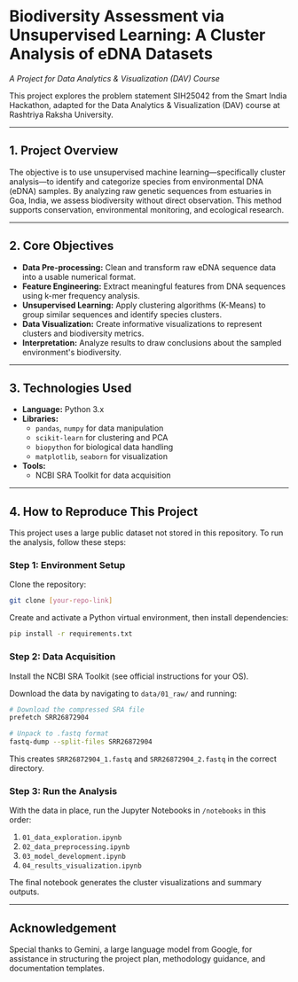 # Biodiversity Assessment via Unsupervised Learning: A Cluster Analysis of eDNA Datasets

_A Project for Data Analytics & Visualization (DAV) Course_

This project explores the problem statement SIH25042 from the Smart India Hackathon, adapted for the Data Analytics & Visualization (DAV) course at Rashtriya Raksha University.

---

## 1. Project Overview

The objective is to use unsupervised machine learning—specifically cluster analysis—to identify and categorize species from environmental DNA (eDNA) samples. By analyzing raw genetic sequences from estuaries in Goa, India, we assess biodiversity without direct observation. This method supports conservation, environmental monitoring, and ecological research.

---

## 2. Core Objectives

- **Data Pre-processing:** Clean and transform raw eDNA sequence data into a usable numerical format.
- **Feature Engineering:** Extract meaningful features from DNA sequences using k-mer frequency analysis.
- **Unsupervised Learning:** Apply clustering algorithms (K-Means) to group similar sequences and identify species clusters.
- **Data Visualization:** Create informative visualizations to represent clusters and biodiversity metrics.
- **Interpretation:** Analyze results to draw conclusions about the sampled environment's biodiversity.

---

## 3. Technologies Used

- **Language:** Python 3.x
- **Libraries:**
     - `pandas`, `numpy` for data manipulation
     - `scikit-learn` for clustering and PCA
     - `biopython` for biological data handling
     - `matplotlib`, `seaborn` for visualization
- **Tools:**
     - NCBI SRA Toolkit for data acquisition

---

## 4. How to Reproduce This Project

This project uses a large public dataset not stored in this repository. To run the analysis, follow these steps:

### Step 1: Environment Setup

Clone the repository:
```sh
git clone [your-repo-link]
```

Create and activate a Python virtual environment, then install dependencies:
```sh
pip install -r requirements.txt
```

### Step 2: Data Acquisition

Install the NCBI SRA Toolkit (see official instructions for your OS).

Download the data by navigating to `data/01_raw/` and running:
```sh
# Download the compressed SRA file
prefetch SRR26872904

# Unpack to .fastq format
fastq-dump --split-files SRR26872904
```
This creates `SRR26872904_1.fastq` and `SRR26872904_2.fastq` in the correct directory.

### Step 3: Run the Analysis

With the data in place, run the Jupyter Notebooks in `/notebooks` in this order:

1. `01_data_exploration.ipynb`
2. `02_data_preprocessing.ipynb`
3. `03_model_development.ipynb`
4. `04_results_visualization.ipynb`

The final notebook generates the cluster visualizations and summary outputs.

---

## Acknowledgement

Special thanks to Gemini, a large language model from Google, for assistance in structuring the project plan, methodology guidance, and documentation templates.